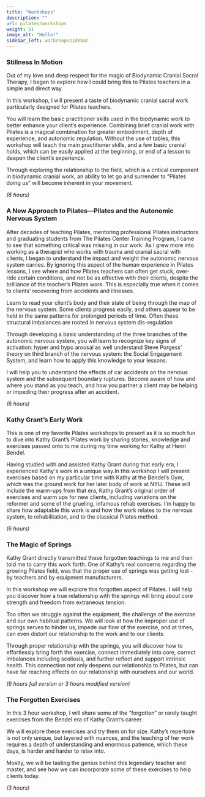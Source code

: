 ```yaml
---
title: "Workshops"
description: ""
url: pilates/workshops
weight: 51
image_alt: "Hello!"
sidebar_left: workshopssidebar
---
```

### Stillness In Motion

Out of my love and deep respect for the magic of Biodynamic Cranial Sacral Therapy, I began to explore how I could bring this to Pilates teachers in a simple and direct way.  

In this workshop, I will present a taste of biodynamic cranial sacral work particularly designed for Pilates teachers.

You will learn the basic practitioner skills used in the biodynamic work to better enhance your client’s experience. Combining brief cranial work with Pilates is a magical combination for greater embodiment, depth of experience, and autonomic regulation. Without the use of tables, this workshop will teach the main practitioner skills, and a few basic cranial holds, which can be easily applied at the beginning, or end of a lesson to deepen the client’s experience.

Through exploring the relationship to the field, which is a critical component in biodynamic cranial work, an ability to let go and surrender to “Pilates doing us” will become inherent in your movement.

_(6 hours)_

### A New Approach to Pilates—Pilates and the Autonomic Nervous System

After decades of teaching Pilates, mentoring professional Pilates instructors and graduating students from The Pilates Center Training Program, I came to see that something critical was missing in our work. As I grew more into working as a therapist who works with trauma and cranial sacral with clients, I began to understand the impact and weight the autonomic nervous system carries. By ignoring this aspect of the human experience in Pilates lessons, I see where and how Pilates teachers can often get stuck, over-ride certain conditions, and not be as effective with their clients, despite the brilliance of the teacher’s Pilates work.  This is especially true when it comes to clients’ recovering from accidents and illnesses.

Learn to read your client’s body and their state of being through the map of the nervous system. Some clients progress easily, and others appear to be held in the same patterns for prolonged periods of time. Often these structural imbalances are rooted in nervous system dis-regulation

Through developing a basic understanding of the three branches of the autonomic nervous system, you will learn to recognize key signs of activation: hyper and hypo arousal as well understand Steve Porgess’ theory on third branch of the nervous system: the Social Engagement System, and learn how to apply this knowledge to your lessons.  

I will help you to understand the effects of car accidents on the nervous system and the subsequent boundary ruptures. Become aware of how and where you stand as you teach, and how you partner a client may be helping or impeding their progress after an accident. 

_(6 hours)_

### Kathy Grant’s Early Work

This is one of my favorite Pilates workshops to present as it is so much fun to dive into Kathy Grant’s Pilates work by sharing stories, knowledge and exercises passed onto to me during my time working for Kathy at Henri Bendel.

Having studied with and assisted Kathy Grant during that early era, I experienced Kathy's work in a unique way.In this workshop I will present exercises based on my particular time with Kathy at the Bendel’s Gym, which was the ground work for her later body of work at NYU.   These will include the warm-ups from that era, Kathy Grant’s original order of exercises and warm ups for new clients, including variations on the reformer and some of the grueling, infamous rehab exercises. I’m happy to share how adaptable this work is and how the work relates to the nervous system, to rehabilitation, and to the classical Pilates method.

_(6 hours)_

### The Magic of Springs

Kathy Grant directly transmitted these forgotten teachings to me and then told me to carry this work forth. One of Kathy’s real concerns regarding the growing Pilates field, was that the proper use of springs was getting lost - by teachers and by equipment manufacturers.

In this workshop we will explore this forgotten aspect of Pilates. I will help you discover how a true relationship with the springs will bring about core strength and freedom from extraneous tension.

Too often we struggle against the equipment, the challenge of the exercise and our own habitual patterns. We will look at how the improper use of springs serves to hinder us, impede our flow of the exercise, and at times, can even distort our relationship to the work and to our clients.

Through proper relationship with the springs, you will discover how to effortlessly bring forth the exercise, connect immediately into core, correct imbalances including scoliosis, and further reflect and support intrinsic health.
This connection not only deepens our relationship to Pilates, but can have far reaching effects on our relationship with ourselves and our world. 

_(6 hours full version or 3 hours modified version)_

### The Forgotten Exercises

In this 3 hour workshop, I will share some of the “forgotten” or rarely taught exercises from the Bendel era of Kathy Grant’s career.

We will explore these exercises and try them on for size.  Kathy’s repertoire is not only unique, but layered with nuances, and the teaching of her work requires a depth of understanding and enormous patience, which these days, is harder and harder to relax into.

Mostly, we will be tasting the genius behind this legendary teacher and master, and see how we can incorporate some of these exercises to help clients today.

_(3 hours)_